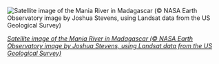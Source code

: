 
![Satellite image of the Mania River in Madagascar (© NASA Earth Observatory image by Joshua Stevens, using Landsat data from the US Geological Survey)](https://cn.bing.com//th?id=OHR.LoftedMadagascar_EN-US9720623596_1920x1080.jpg&rf=LaDigue_1920x1080.jpg&pid=hp)

*[Satellite image of the Mania River in Madagascar (© NASA Earth Observatory image by Joshua Stevens, using Landsat data from the US Geological Survey)](https://www.bing.com/search?q=meteorology&form=hpcapt&filters=HpDate%3a%2220210323_0700%22)*
